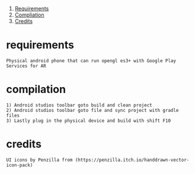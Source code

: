 
1. [Requirements](#Requirements)
2. [Compliation](#compilation)
3. [Credits](#credits)

# requirements
	Physical android phone that can run opengl es3+ with Google Play Services for AR

# compilation
	1) Android studios toolbar goto build and clean project 
	2) Android studios toolbar goto file and sync project with gradle files
	3) Lastly plug in the physical device and build with shift F10

# credits
	UI icons by Penzilla from (https://penzilla.itch.io/handdrawn-vector-icon-pack)
